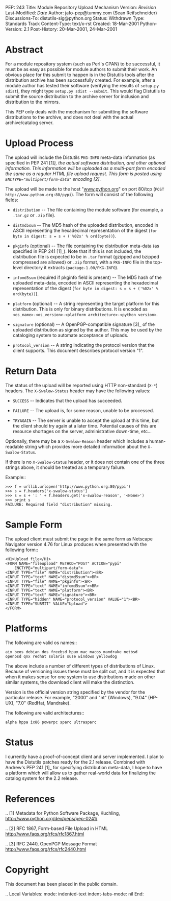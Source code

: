 PEP: 243 Title: Module Repository Upload Mechanism Version: $Revision$
Last-Modified: $Date$ Author: jafo-pep\@tummy.com (Sean Reifschneider)
Discussions-To: distutils-sig\@python.org Status: Withdrawn Type:
Standards Track Content-Type: text/x-rst Created: 18-Mar-2001
Python-Version: 2.1 Post-History: 20-Mar-2001, 24-Mar-2001

Abstract
========

For a module repository system (such as Perl's CPAN) to be successful,
it must be as easy as possible for module authors to submit their work.
An obvious place for this submit to happen is in the Distutils tools
after the distribution archive has been successfully created. For
example, after a module author has tested their software (verifying the
results of `setup.py sdist`), they might type `setup.py sdist --submit`.
This would flag Distutils to submit the source distribution to the
archive server for inclusion and distribution to the mirrors.

This PEP only deals with the mechanism for submitting the software
distributions to the archive, and does not deal with the actual
archive/catalog server.

Upload Process
==============

The upload will include the Distutils `PKG-INFO` meta-data information
(as specified in PEP 241 \[1\]*), the actual software distribution, and
other optional information. This information will be uploaded as a
multi-part form encoded the same as a regular HTML file upload request.
This form is posted using `ENCTYPE="multipart/form-data"` encoding
\[2\]*.

The upload will be made to the host "www.python.org" on port 80/tcp
(`POST http://www.python.org:80/pypi`). The form will consist of the
following fields:

-   `distribution` -- The file containing the module software (for
    example, a `.tar.gz` or `.zip` file).

-   `distmd5sum` -- The MD5 hash of the uploaded distribution, encoded
    in ASCII representing the hexadecimal representation of the digest
    (`for byte in digest: s = s + ('%02x' % ord(byte))`).

-   `pkginfo` (optional) -- The file containing the distribution
    meta-data (as specified in PEP 241 \[1\]\_). Note that if this is
    not included, the distribution file is expected to be in `.tar`
    format (gzipped and bzipped compressed are allowed) or `.zip`
    format, with a `PKG-INFO` file in the top-level directory it
    extracts (`package-1.00/PKG-INFO`).

-   `infomd5sum` (required if pkginfo field is present) -- The MD5 hash
    of the uploaded meta-data, encoded in ASCII representing the
    hexadecimal representation of the digest
    (`for byte in digest: s = s + ('%02x' % ord(byte))`).

-   `platform` (optional) -- A string representing the target platform
    for this distribution. This is only for binary distributions. It is
    encoded as
    `<os_name>-<os_version>-<platform architecture>-<python version>`.

-   `signature` (optional) -- A OpenPGP-compatible signature \[3\]\_ of
    the uploaded distribution as signed by the author. This may be used
    by the cataloging system to automate acceptance of uploads.

-   `protocol_version` -- A string indicating the protocol version that
    the client supports. This document describes protocol version "1".

Return Data
===========

The status of the upload will be reported using HTTP non-standard
(`X-*`) headers. The `X-Swalow-Status` header may have the following
values:

-   `SUCCESS` -- Indicates that the upload has succeeded.

-   `FAILURE` -- The upload is, for some reason, unable to be processed.

-   `TRYAGAIN` -- The server is unable to accept the upload at this
    time, but the client should try again at a later time. Potential
    causes of this are resource shortages on the server, administrative
    down-time, etc...

Optionally, there may be a `X-Swalow-Reason` header which includes a
human-readable string which provides more detailed information about the
`X-Swalow-Status`.

If there is no `X-Swalow-Status` header, or it does not contain one of
the three strings above, it should be treated as a temporary failure.

Example::

    >>> f = urllib.urlopen('http://www.python.org:80/pypi')
    >>> s = f.headers['x-swalow-status']
    >>> s = s + ': ' + f.headers.get('x-swalow-reason', '<None>')
    >>> print s
    FAILURE: Required field "distribution" missing.

Sample Form
===========

The upload client must submit the page in the same form as Netscape
Navigator version 4.76 for Linux produces when presented with the
following form::

    <H1>Upload file</H1>
    <FORM NAME="fileupload" METHOD="POST" ACTION="pypi"
        ENCTYPE="multipart/form-data">
    <INPUT TYPE="file" NAME="distribution"><BR>
    <INPUT TYPE="text" NAME="distmd5sum"><BR>
    <INPUT TYPE="file" NAME="pkginfo"><BR>
    <INPUT TYPE="text" NAME="infomd5sum"><BR>
    <INPUT TYPE="text" NAME="platform"><BR>
    <INPUT TYPE="text" NAME="signature"><BR>
    <INPUT TYPE="hidden" NAME="protocol_version" VALUE="1"><BR>
    <INPUT TYPE="SUBMIT" VALUE="Upload">
    </FORM>

Platforms
=========

The following are valid os names::

    aix beos debian dos freebsd hpux mac macos mandrake netbsd
    openbsd qnx redhat solaris suse windows yellowdog

The above include a number of different types of distributions of Linux.
Because of versioning issues these must be split out, and it is expected
that when it makes sense for one system to use distributions made on
other similar systems, the download client will make the distinction.

Version is the official version string specified by the vendor for the
particular release. For example, "2000" and "nt" (Windows), "9.04"
(HP-UX), "7.0" (RedHat, Mandrake).

The following are valid architectures::

    alpha hppa ix86 powerpc sparc ultrasparc

Status
======

I currently have a proof-of-concept client and server implemented. I
plan to have the Distutils patches ready for the 2.1 release. Combined
with Andrew's PEP 241 \[1\]\_ for specifying distribution meta-data, I
hope to have a platform which will allow us to gather real-world data
for finalizing the catalog system for the 2.2 release.

References
==========

.. \[1\] Metadata for Python Software Package, Kuchling,
http://www.python.org/dev/peps/pep-0241/

.. \[2\] RFC 1867, Form-based File Upload in HTML
http://www.faqs.org/rfcs/rfc1867.html

.. \[3\] RFC 2440, OpenPGP Message Format
http://www.faqs.org/rfcs/rfc2440.html

Copyright
=========

This document has been placed in the public domain.

.. Local Variables: mode: indented-text indent-tabs-mode: nil End:
